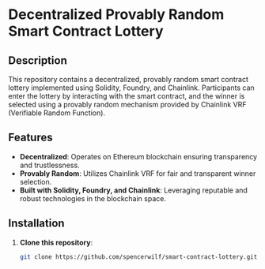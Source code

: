 # Decentralized Provably Random Smart Contract Lottery

## Description

This repository contains a decentralized, provably random smart contract lottery implemented using Solidity, Foundry, and Chainlink. Participants can enter the lottery by interacting with the smart contract, and the winner is selected using a provably random mechanism provided by Chainlink VRF (Verifiable Random Function).

## Features

- **Decentralized**: Operates on Ethereum blockchain ensuring transparency and trustlessness.
- **Provably Random**: Utilizes Chainlink VRF for fair and transparent winner selection.
- **Built with Solidity, Foundry, and Chainlink**: Leveraging reputable and robust technologies in the blockchain space.

## Installation

1. **Clone this repository**:
   ```bash
   git clone https://github.com/spencerwilf/smart-contract-lottery.git
